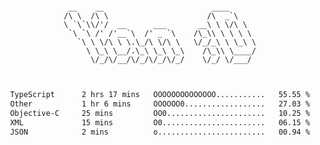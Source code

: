 <div align="center">
<pre><code>
 __    __                        ____      
/\ \  /\ \                      /\  _`\    
\ `\`\\/'/  __      ___       __\ \ \/\ \  
 `\ `\ /' /'__`\  /' _ `\    /\_\\ \ \ \ \ 
   `\ \ \/\ \ \.\_/\ \/\ \   \/_/_\ \ \_\ \
     \ \_\ \__/.\_\ \_\ \_\    /\_\\ \____/
      \/_/\/__/\/_/\/_/\/_/    \/_/ \/___/ 
                                           

</code></pre>

<!--START_SECTION:waka-->

```txt
TypeScript      2 hrs 17 mins   OOOOOOOOOOOOOO...........   55.55 %
Other           1 hr 6 mins     OOOOOO0..................   27.03 %
Objective-C     25 mins         OO0......................   10.25 %
XML             15 mins         O0.......................   06.15 %
JSON            2 mins          o........................   00.94 %
```

<!--END_SECTION:waka-->
